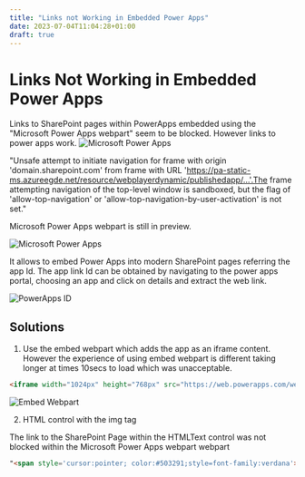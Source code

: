 ```yaml
---
title: "Links not Working in Embedded Power Apps"
date: 2023-07-04T11:04:28+01:00
draft: true
---
```



# Links Not Working in Embedded Power Apps

Links to SharePoint pages within PowerApps embedded using the "Microsoft Power Apps webpart" seem to be blocked. However links to power apps work. 
![Microsoft Power Apps](../images/Link-to-SP-Pages-blocked.png)

"Unsafe attempt to initiate navigation for frame with origin 'domain.sharepoint.com' from frame with URL 'https://pa-static-ms.azureegde.net/resource/webplayerdynamic/publishedapp/...'.The frame attempting navigation of the top-level window is sandboxed, but the flag of 'allow-top-navigation' or 'allow-top-navigation-by-user-activation' is not set."

Microsoft Power Apps webpart is still in preview. 

![Microsoft Power Apps](../images/links-not-working-in-embedded-power-apps/Microsoft-PowerApps-Preview.png)

It allows to embed Power Apps into modern SharePoint pages referring the app Id. The app link Id can be obtained by navigating to the power apps portal, choosing an app and click on details and extract the web link.

![PowerApps ID](../images/links-not-working-in-embedded-power-apps/PowerApps-ID.png)

## Solutions

1. Use the embed webpart which adds the app as an iframe content. However the experience of using embed webpart is different taking longer at times 10secs to load which was unacceptable. 

```html
<iframe width="1024px" height="768px" src="https://web.powerapps.com/webplayer/iframeapp?source=iframe&amp;screenColor=rgba(104,101,171,1)&amp;appId=/providers/Microsoft.PowerApps/apps/<appID>&amp;ItemId="></iframe>
```  

![Embed Webpart](../images/links-not-working-in-embedded-power-apps/Microsoft-PowerApps-Preview.png)

2. HTML control with the img tag

The link to the SharePoint Page within the HTMLText control was not blocked within the Microsoft Power Apps webpart webpart 

```html
"<span style='cursor:pointer; color:#503291;style=font-family:verdana'><b><a href='"&  varSiteUrl & "/SitePages/Page-Discover.aspx' target='_blank'><img width=100% , height= 100% src='" & varSiteUrl & "/SiteAssets/PowerApps_Images/Dashboard/stepDiscover.png'><img></span>"
```